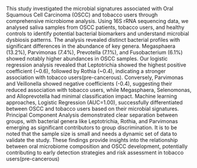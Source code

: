 This study investigated the microbial signatures associated with Oral Squamous Cell Carcinoma (OSCC) and tobacco users through comprehensive microbiome analysis. Using 16S rRNA sequencing data, we analysed saliva samples from OSCC patients, tobacco users, and healthy controls to identify potential bacterial biomarkers and understand microbial dysbiosis patterns. The analysis revealed distinct bacterial profiles with significant differences in the abundance of key genera. Megasphaera (13.2%), Parvimonas (7.4%), Prevotella (7.1%), and Fusobacterium (6.1%) showed notably higher abundances in OSCC samples. Our logistic regression analysis revealed that Leptotrichia showed the highest positive coefficient (~0.6), followed by Rothia (~0.4), indicating a stronger association with tobacco users(pre-cancerous). Conversely, Parvimonas and Veillonella showed negative coefficients (-0.4), suggesting their reduced association with tobacco users, while Megasphaera, Selenomonas, and Alloprevotella had minimal classification impact.
Machine learning approaches, Logistic Regression (AUC=1.00), successfully differentiated between OSCC and tobacco users based on their microbial signatures. Principal Component Analysis demonstrated clear separation between groups, with bacterial genera like Leptotrichia, Rothia, and Parvimonas emerging as significant contributors to group discrimination. It is to be noted that the sample size is small and needs a dynamic set of data to validate the study. These findings provide insights into the relationship between oral microbiome composition and OSCC development, potentially contributing to early detection strategies and risk assessment in tobacco users(pre-cancerous)
